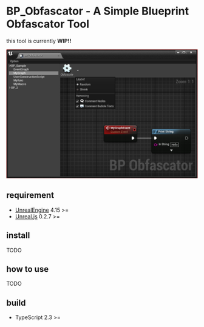 # BP_Obfascator - A Simple Blueprint Obfascator Tool

this tool is currently **WIP!!**

![img](./screenshot.png)

## requirement

+ [UnrealEngine](https://www.unrealengine.com/) 4.15 >=
+ [Unreal.js](https://github.com/ncsoft/Unreal.js) 0.2.7 >=

## install

TODO

## how to use

TODO

## build

+ TypeScript 2.3 >=
